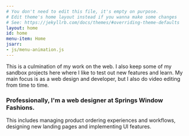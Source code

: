 ```yaml
---
# You don't need to edit this file, it's empty on purpose.
# Edit theme's home layout instead if you wanna make some changes
# See: https://jekyllrb.com/docs/themes/#overriding-theme-defaults
layout: home
id: home
menu-item: Home
jsarr: 
- js/menu-animation.js
---
```


This is a culmination of my work on the web. I also keep some of my sandbox projects here where I like to test out new features and learn. My main focus is as a web design and developer, but I also do video editing from time to time.
      
### Professionally, I'm a web designer at Springs Window Fashions. 

This includes managing product ordering experiences and workflows, designing new landing pages and implementing UI features.